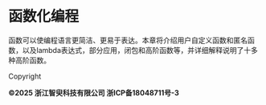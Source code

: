 # 函数化编程

函数可以使编程语言更简洁、更易于表达。本章将介绍用户自定义函数和匿名函数，以及lambda表达式，部分应用，闭包和高阶函数等，并详细解释说明了十多种高阶函数。

Copyright

**©2025 浙江智臾科技有限公司 浙ICP备18048711号-3**

